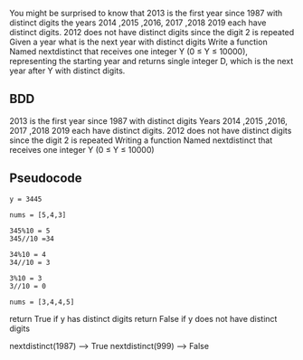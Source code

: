 You might be surprised to know that 2013 is the first year since 1987 with distinct digits the years 2014 ,2015 ,2016, 2017 ,2018 2019 each have distinct digits. 2012 does not have distinct digits since the digit 2 is repeated Given a year what is the next year with distinct digits
Write a function Named nextdistinct that receives one integer Y (0 ≤ Y ≤ 10000), representing the starting year and returns single integer D, which is the next year after Y with distinct digits.

## BDD
2013 is the first year since 1987 with distinct digits
Years 2014 ,2015 ,2016, 2017 ,2018 2019 each have distinct digits.
2012 does not have distinct digits since the digit 2 is repeated
Writing a function Named nextdistinct that receives one integer Y (0 ≤ Y ≤ 10000)

## Pseudocode


	y = 3445

	nums = [5,4,3]

	345%10 = 5
	345//10 =34

	34%10 = 4
	34//10 = 3

	3%10 = 3
	3//10 = 0

	nums = [3,4,4,5]



return True if y has distinct digits
return False if y does not have distinct digits

nextdistinct(1987) --> True
nextdistinct(999) --> False